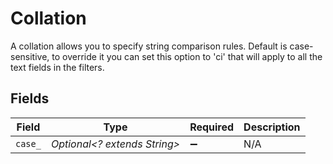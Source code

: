 # Collation

A collation allows you to specify string comparison rules. Default is case-sensitive, to override it you can set this option to 'ci' that will apply to all the text fields in the filters.


## Fields

| Field                        | Type                         | Required                     | Description                  |
| ---------------------------- | ---------------------------- | ---------------------------- | ---------------------------- |
| `case_`                      | *Optional<? extends String>* | :heavy_minus_sign:           | N/A                          |